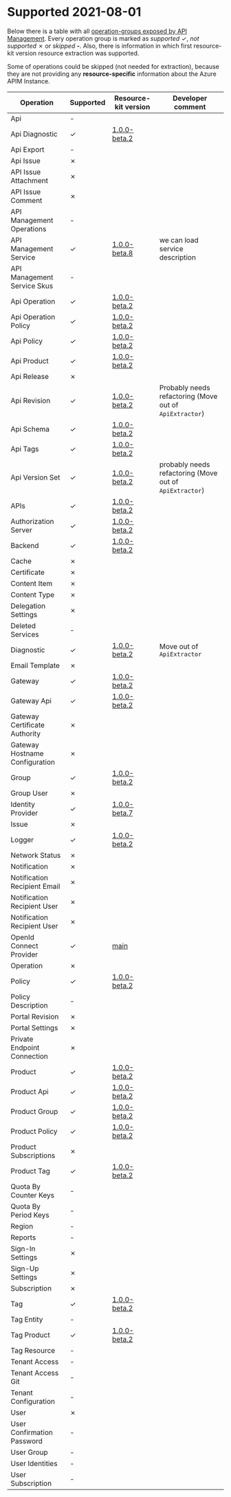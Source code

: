 # Supported  2021-08-01
Below there is a table with all [operation-groups exposed by API Management](https://docs.microsoft.com/en-us/rest/api/apimanagement/). Every operation group is marked as *supported* ✓, *not supported* ✗ or *skipped* **-**. Also, there is information in which first resource-kit version resource extraction was supported.

Some of operations could be skipped (not needed for extraction), because they are not providing any **resource-specific** information about the Azure APIM Instance.

| Operation | Supported | Resource-kit version | Developer comment |
|---|---|---|---|
| Api | - |  | |
| Api Diagnostic | ✓ | [1.0.0-beta.2](https://github.com/Azure/azure-api-management-devops-resource-kit/releases/tag/1.0.0-beta.2) | |
| Api Export | - | | |
| Api Issue | ✗ | | |
| API Issue Attachment | ✗ | | |
| API Issue Comment | ✗ | | |
| API Management Operations | - | | |
| API Management Service | ✓ | [1.0.0-beta.8](https://github.com/Azure/azure-api-management-devops-resource-kit/releases/tag/1.0.0-beta.8) | we can load service description |
| API Management Service Skus | - | | |
| Api Operation | ✓ | [1.0.0-beta.2](https://github.com/Azure/azure-api-management-devops-resource-kit/releases/tag/1.0.0-beta.2) | |
| Api Operation Policy | ✓ | [1.0.0-beta.2](https://github.com/Azure/azure-api-management-devops-resource-kit/releases/tag/1.0.0-beta.2) | |
| Api Policy | ✓ | [1.0.0-beta.2](https://github.com/Azure/azure-api-management-devops-resource-kit/releases/tag/1.0.0-beta.2) | |
| Api Product | ✓ | [1.0.0-beta.2](https://github.com/Azure/azure-api-management-devops-resource-kit/releases/tag/1.0.0-beta.2) | |
| Api Release | ✗ | | |
| Api Revision | ✓ | [1.0.0-beta.2](https://github.com/Azure/azure-api-management-devops-resource-kit/releases/tag/1.0.0-beta.2) | Probably needs refactoring (Move out of `ApiExtractor`) |
| Api Schema | ✓ | [1.0.0-beta.2](https://github.com/Azure/azure-api-management-devops-resource-kit/releases/tag/1.0.0-beta.2) | |
| Api Tags | ✓ | [1.0.0-beta.2](https://github.com/Azure/azure-api-management-devops-resource-kit/releases/tag/1.0.0-beta.2) | |
| Api Version Set | ✓ | [1.0.0-beta.2](https://github.com/Azure/azure-api-management-devops-resource-kit/releases/tag/1.0.0-beta.2) | probably needs refactoring (Move out of `ApiExtractor`) |
| APIs | ✓ | [1.0.0-beta.2](https://github.com/Azure/azure-api-management-devops-resource-kit/releases/tag/1.0.0-beta.2) | |
| Authorization Server | ✓ | [1.0.0-beta.2](https://github.com/Azure/azure-api-management-devops-resource-kit/releases/tag/1.0.0-beta.2) | |
| Backend | ✓ | [1.0.0-beta.2](https://github.com/Azure/azure-api-management-devops-resource-kit/releases/tag/1.0.0-beta.2) | |
| Cache | ✗ | | |
| Certificate | ✗ | | |
| Content Item | ✗ | | |
| Content Type | ✗ | | |
| Delegation Settings | ✗ | | |
| Deleted Services | - | | |
| Diagnostic | ✓ | [1.0.0-beta.2](https://github.com/Azure/azure-api-management-devops-resource-kit/releases/tag/1.0.0-beta.2) | Move out of `ApiExtractor` |
| Email Template | ✗ | | |
| Gateway | ✓ | [1.0.0-beta.2](https://github.com/Azure/azure-api-management-devops-resource-kit/releases/tag/1.0.0-beta.2) | |
| Gateway Api | ✓ | [1.0.0-beta.2](https://github.com/Azure/azure-api-management-devops-resource-kit/releases/tag/1.0.0-beta.2) | |
| Gateway Certificate Authority | ✗ | | |
| Gateway Hostname Configuration | ✗ | | |
| Group | ✓ | [1.0.0-beta.2](https://github.com/Azure/azure-api-management-devops-resource-kit/releases/tag/1.0.0-beta.2) | |
| Group User | ✗ | | |
| Identity Provider | ✓ | [1.0.0-beta.7](https://github.com/Azure/azure-api-management-devops-resource-kit/releases/tag/1.0.0-beta.7) | |
| Issue | ✗ | | |
| Logger | ✓ | [1.0.0-beta.2](https://github.com/Azure/azure-api-management-devops-resource-kit/releases/tag/1.0.0-beta.2) | |
| Network Status | ✗ | | |
| Notification | ✗ | | |
| Notification Recipient Email | ✗ | | |
| Notification Recipient User | ✗ | | |
| Notification Recipient User | ✗ | | |
| OpenId Connect Provider | ✓ | [main](https://github.com/Azure/azure-api-management-devops-resource-kit) | |
| Operation | ✗ | | |
| Policy | ✓ | [1.0.0-beta.2](https://github.com/Azure/azure-api-management-devops-resource-kit/releases/tag/1.0.0-beta.2) | |
| Policy Description | - | | |
| Portal Revision | ✗ | | |
| Portal Settings | ✗ | | |
| Private Endpoint Connection | ✗ | | |
| Product | ✓ | [1.0.0-beta.2](https://github.com/Azure/azure-api-management-devops-resource-kit/releases/tag/1.0.0-beta.2) | |
| Product Api | ✓ | [1.0.0-beta.2](https://github.com/Azure/azure-api-management-devops-resource-kit/releases/tag/1.0.0-beta.2) | |
| Product Group | ✓ | [1.0.0-beta.2](https://github.com/Azure/azure-api-management-devops-resource-kit/releases/tag/1.0.0-beta.2) | |
| Product Policy | ✓ | [1.0.0-beta.2](https://github.com/Azure/azure-api-management-devops-resource-kit/releases/tag/1.0.0-beta.2) | |
| Product Subscriptions | ✗ | | |
| Product Tag | ✓ | [1.0.0-beta.2](https://github.com/Azure/azure-api-management-devops-resource-kit/releases/tag/1.0.0-beta.2) | |
| Quota By Counter Keys | - | | |
| Quota By Period Keys | - | | |
| Region | - | | |
| Reports | - | | |
| Sign-In Settings | ✗ | | |
| Sign-Up Settings | ✗ | | |
| Subscription | ✗ | | |
| Tag | ✓ | [1.0.0-beta.2](https://github.com/Azure/azure-api-management-devops-resource-kit/releases/tag/1.0.0-beta.2) | |
| Tag Entity | - | | |
| Tag Product | ✓ | [1.0.0-beta.2](https://github.com/Azure/azure-api-management-devops-resource-kit/releases/tag/1.0.0-beta.2) | |
| Tag Resource | - | | |
| Tenant Access | - | | |
| Tenant Access Git | - | | |
| Tenant Configuration | - | | |
| User | ✗ | | |
| User Confirmation Password | - | | |
| User Group | - | | |
| User Identities | - | | |
| User Subscription | - | | |